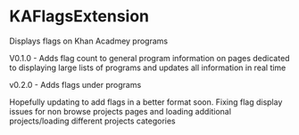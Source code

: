 # KAFlagsExtension
Displays flags on Khan Acadmey programs


V0.1.0 - Adds flag count to general program information on pages dedicated to displaying large lists of programs and updates all information in real time

v0.2.0 - Adds flags under programs


Hopefully updating to add flags in a better format soon. Fixing flag display issues for non browse projects pages and loading additional projects/loading different projects categories
